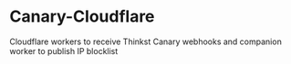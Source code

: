 # Canary-Cloudflare
Cloudflare workers to receive Thinkst Canary webhooks and companion worker to publish IP blocklist

